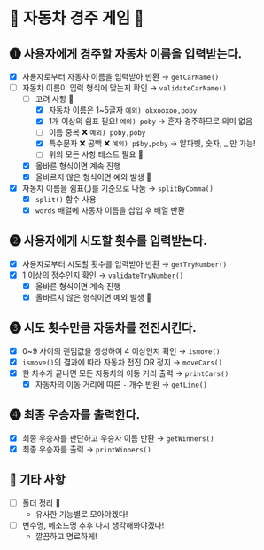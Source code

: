# 🚗 자동차 경주 게임 🚗

## ➊ 사용자에게 경주할 자동차 이름을 입력받는다.
- [x] 사용자로부터 자동차 이름을 입력받아 반환 → `getCarName()`
- [ ] 자동차 이름이 입력 형식에 맞는지 확인 → `validateCarName()`
    - [ ] 고려 사항 👀
        - [x] 자동차 이름은 1~5글자 `예외) okxooxoo,poby`
        - [x] 1개 이상의 쉼표 필요! `예외) poby` → 혼자 경주하므로 의미 없음
        - [ ] 이름 중복 ❌ `예외) poby,poby`
        - [x] 특수문자 ❌ 공백 ❌ `예외) p$by,poby` → 알파벳, 숫자, _ 만 가능!
        - [ ] 위의 모든 사항 테스트 필요 📝
    - [x] 올바른 형식이면 계속 진행
    - [x] 올바르지 않은 형식이면 예외 발생 🚨
- [x] 자동차 이름을 쉼표(,)를 기준으로 나눔 → `splitByComma()`
    - [x] `split()` 함수 사용
    - [x] `words` 배열에 자동차 이름을 삽입 후 배열 반환

## ➋ 사용자에게 시도할 횟수를 입력받는다.
- [x] 사용자로부터 시도할 횟수를 입력받아 반환 → `getTryNumber()`
- [x] 1 이상의 정수인지 확인 → `validateTryNumber()`
    - [x] 올바른 형식이면 계속 진행
    - [x] 올바르지 않은 형식이면 예외 발생 🚨

## ➌ 시도 횟수만큼 자동차를 전진시킨다.
- [x] 0~9 사이의 랜덤값을 생성하여 4 이상인지 확인 → `ismove()`
- [x] `ismove()`의 결과에 따라 자동차 전진 OR 정지 → `moveCars()`
- [x] 한 차수가 끝나면 모든 자동차의 이동 거리 출력 → `printCars()`
    - [x] 자동차의 이동 거리에 따른 `-` 개수 반환 → `getLine()`

## ➍ 최종 우승자를 출력한다.
- [x] 최종 우승자를 판단하고 우승자 이름 반환 → `getWinners()`
- [x] 최종 우승자를 출력 → `printWinners()`

## 💭 기타 사항
- [ ] 폴더 정리 📂
    - 유사한 기능별로 모아야겠다!
- [ ] 변수명, 메소드명 추후 다시 생각해봐야겠다!
    - 깔끔하고 명료하게!